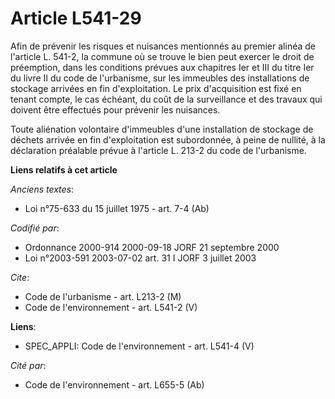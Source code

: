 # Article L541-29

Afin de prévenir les risques et nuisances mentionnés au premier alinéa de l'article L. 541-2, la commune où se trouve le bien
peut exercer le droit de préemption, dans les conditions prévues aux chapitres Ier et III du titre Ier du livre II du code de
l'urbanisme, sur les immeubles des installations de stockage arrivées en fin d'exploitation. Le prix d'acquisition est fixé
en tenant compte, le cas échéant, du coût de la surveillance et des travaux qui doivent être effectués pour prévenir les
nuisances.

Toute aliénation volontaire d'immeubles d'une installation de stockage de déchets arrivée en fin d'exploitation est
subordonnée, à peine de nullité, à la déclaration préalable prévue à l'article L. 213-2 du code de l'urbanisme.

**Liens relatifs à cet article**

_Anciens textes_:

  - Loi n°75-633 du 15 juillet 1975 - art. 7-4 (Ab)

_Codifié par_:

  - Ordonnance 2000-914 2000-09-18 JORF 21 septembre 2000
  - Loi n°2003-591 2003-07-02 art. 31 I JORF 3 juillet 2003

_Cite_:

  - Code de l'urbanisme - art. L213-2 (M)
  - Code de l'environnement - art. L541-2 (V)

**Liens**:

  - SPEC_APPLI: Code de l'environnement - art. L541-4 (V)

_Cité par_:

  - Code de l'environnement - art. L655-5 (Ab)
